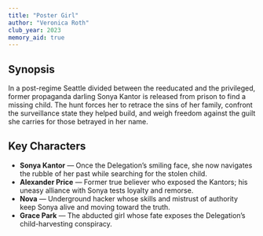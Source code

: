 ```yaml
---
title: "Poster Girl"
author: "Veronica Roth"
club_year: 2023
memory_aid: true
---
```


## Synopsis
In a post-regime Seattle divided between the reeducated and the privileged, former propaganda darling Sonya Kantor is released from prison to find a missing child. The hunt forces her to retrace the sins of her family, confront the surveillance state they helped build, and weigh freedom against the guilt she carries for those betrayed in her name.

## Key Characters
- **Sonya Kantor** — Once the Delegation’s smiling face, she now navigates the rubble of her past while searching for the stolen child.
- **Alexander Price** — Former true believer who exposed the Kantors; his uneasy alliance with Sonya tests loyalty and remorse.
- **Nova** — Underground hacker whose skills and mistrust of authority keep Sonya alive and moving toward the truth.
- **Grace Park** — The abducted girl whose fate exposes the Delegation’s child-harvesting conspiracy.
